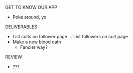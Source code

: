 GET TO KNOW OUR APP
  - Poke around, yo

DELIVERABLES
  - List cults on follower page
  ... List followers on cult page
  - Make a new blood oath
    - Fancier way?

REVIEW
  - ???